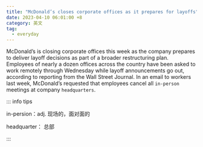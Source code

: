 ```yaml
---
title: "McDonald’s closes corporate offices as it prepares for layoffs"
date: 2023-04-10 06:01:00 +8
category: 英文
tag:
  - everyday
---
```


McDonald’s is closing corporate offices this week as the company prepares to deliver layoff decisions as part of a broader restructuring plan. Employees of nearly a dozen offices across the country have been asked to work remotely through Wednesday while layoff announcements go out, according to reporting from the Wall Street Journal. In an email to workers last week, McDonald’s requested that employees cancel all `in-person` meetings at company `headquarters`.

::: info tips

in-persion：adj. 现场的，面对面的

headquarter： 总部

:::

